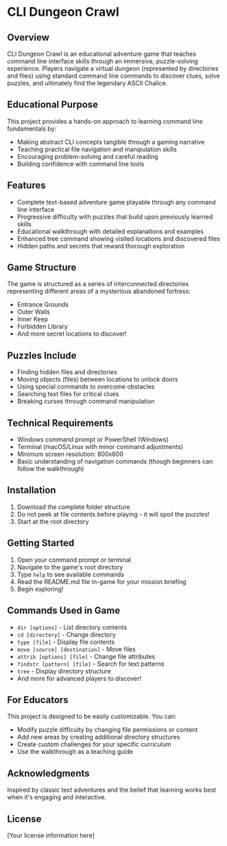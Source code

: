 # CLI Dungeon Crawl

## Overview
CLI Dungeon Crawl is an educational adventure game that teaches command line interface skills through an immersive, puzzle-solving experience. Players navigate a virtual dungeon (represented by directories and files) using standard command line commands to discover clues, solve puzzles, and ultimately find the legendary ASCII Chalice.

## Educational Purpose
This project provides a hands-on approach to learning command line fundamentals by:
- Making abstract CLI concepts tangible through a gaming narrative
- Teaching practical file navigation and manipulation skills
- Encouraging problem-solving and careful reading
- Building confidence with command line tools

## Features
- Complete text-based adventure game playable through any command line interface
- Progressive difficulty with puzzles that build upon previously learned skills
- Educational walkthrough with detailed explanations and examples
- Enhanced tree command showing visited locations and discovered files
- Hidden paths and secrets that reward thorough exploration

## Game Structure
The game is structured as a series of interconnected directories representing different areas of a mysterious abandoned fortress:
- Entrance Grounds
- Outer Walls
- Inner Keep
- Forbidden Library
- And more secret locations to discover!

## Puzzles Include
- Finding hidden files and directories
- Moving objects (files) between locations to unlock doors
- Using special commands to overcome obstacles
- Searching text files for critical clues
- Breaking curses through command manipulation

## Technical Requirements
- Windows command prompt or PowerShell (Windows)
- Terminal (macOS/Linux with minor command adjustments)
- Minimum screen resolution: 800x600
- Basic understanding of navigation commands (though beginners can follow the walkthrough)

## Installation
1. Download the complete folder structure
2. Do not peek at file contents before playing - it will spoil the puzzles!
3. Start at the root directory

## Getting Started
1. Open your command prompt or terminal
2. Navigate to the game's root directory
3. Type `help` to see available commands
4. Read the README.md file in-game for your mission briefing
5. Begin exploring!

## Commands Used in Game
- `dir [options]` - List directory contents
- `cd [directory]` - Change directory
- `type [file]` - Display file contents
- `move [source] [destination]` - Move files
- `attrib [options] [file]` - Change file attributes
- `findstr [pattern] [file]` - Search for text patterns
- `tree` - Display directory structure
- And more for advanced players to discover!

## For Educators
This project is designed to be easily customizable. You can:
- Modify puzzle difficulty by changing file permissions or content
- Add new areas by creating additional directory structures
- Create custom challenges for your specific curriculum
- Use the walkthrough as a teaching guide

## Acknowledgments
Inspired by classic text adventures and the belief that learning works best when it's engaging and interactive.

## License
[Your license information here]
